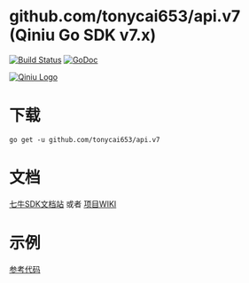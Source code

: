 github.com/tonycai653/api.v7 (Qiniu Go SDK v7.x)
===============

[![Build Status](https://travis-ci.org/qiniu/api.v7.svg?branch=master)](https://travis-ci.org/qiniu/api.v7) [![GoDoc](https://godoc.org/github.com/tonycai653/api.v7?status.svg)](https://godoc.org/github.com/tonycai653/api.v7)

[![Qiniu Logo](http://open.qiniudn.com/logo.png)](http://qiniu.com/)

# 下载

```
go get -u github.com/tonycai653/api.v7
```

#  文档

[七牛SDK文档站](https://developer.qiniu.com/kodo/sdk/1238/go) 或者 [项目WIKI](https://github.com/tonycai653/api.v7/wiki)

# 示例

[参考代码](https://github.com/tonycai653/api.v7/tree/master/examples)
